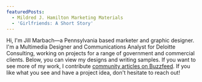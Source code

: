 ```yaml
---
featuredPosts:
  - Mildred J. Hamilton Marketing Materials
  - 'Girlfriends: A Short Story'
---
```

Hi, I'm Jill Marbach—a Pennsylvania based marketer and graphic designer. I'm a Multimedia Designer and Communications Analyst for Deloitte Consulting, working on projects for a range of government and commercial clients. Below, you can view my designs and writing samples. If you want to see more of my work, I contribute [community articles on Buzzfeed](https://www.buzzfeed.com/jillmarbach). If you like what you see and have a project idea, don't hesitate to reach out!
